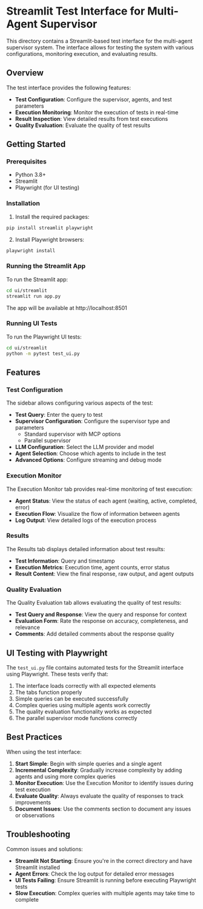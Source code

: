 # Streamlit Test Interface for Multi-Agent Supervisor

This directory contains a Streamlit-based test interface for the multi-agent supervisor system. The interface allows for testing the system with various configurations, monitoring execution, and evaluating results.

## Overview

The test interface provides the following features:

- **Test Configuration**: Configure the supervisor, agents, and test parameters
- **Execution Monitoring**: Monitor the execution of tests in real-time
- **Result Inspection**: View detailed results from test executions
- **Quality Evaluation**: Evaluate the quality of test results

## Getting Started

### Prerequisites

- Python 3.8+
- Streamlit
- Playwright (for UI testing)

### Installation

1. Install the required packages:

```bash
pip install streamlit playwright
```

2. Install Playwright browsers:

```bash
playwright install
```

### Running the Streamlit App

To run the Streamlit app:

```bash
cd ui/streamlit
streamlit run app.py
```

The app will be available at http://localhost:8501

### Running UI Tests

To run the Playwright UI tests:

```bash
cd ui/streamlit
python -m pytest test_ui.py
```

## Features

### Test Configuration

The sidebar allows configuring various aspects of the test:

- **Test Query**: Enter the query to test
- **Supervisor Configuration**: Configure the supervisor type and parameters
  - Standard supervisor with MCP options
  - Parallel supervisor
- **LLM Configuration**: Select the LLM provider and model
- **Agent Selection**: Choose which agents to include in the test
- **Advanced Options**: Configure streaming and debug mode

### Execution Monitor

The Execution Monitor tab provides real-time monitoring of test execution:

- **Agent Status**: View the status of each agent (waiting, active, completed, error)
- **Execution Flow**: Visualize the flow of information between agents
- **Log Output**: View detailed logs of the execution process

### Results

The Results tab displays detailed information about test results:

- **Test Information**: Query and timestamp
- **Execution Metrics**: Execution time, agent counts, error status
- **Result Content**: View the final response, raw output, and agent outputs

### Quality Evaluation

The Quality Evaluation tab allows evaluating the quality of test results:

- **Test Query and Response**: View the query and response for context
- **Evaluation Form**: Rate the response on accuracy, completeness, and relevance
- **Comments**: Add detailed comments about the response quality

## UI Testing with Playwright

The `test_ui.py` file contains automated tests for the Streamlit interface using Playwright. These tests verify that:

1. The interface loads correctly with all expected elements
2. The tabs function properly
3. Simple queries can be executed successfully
4. Complex queries using multiple agents work correctly
5. The quality evaluation functionality works as expected
6. The parallel supervisor mode functions correctly

## Best Practices

When using the test interface:

1. **Start Simple**: Begin with simple queries and a single agent
2. **Incremental Complexity**: Gradually increase complexity by adding agents and using more complex queries
3. **Monitor Execution**: Use the Execution Monitor to identify issues during test execution
4. **Evaluate Quality**: Always evaluate the quality of responses to track improvements
5. **Document Issues**: Use the comments section to document any issues or observations

## Troubleshooting

Common issues and solutions:

- **Streamlit Not Starting**: Ensure you're in the correct directory and have Streamlit installed
- **Agent Errors**: Check the log output for detailed error messages
- **UI Tests Failing**: Ensure Streamlit is running before executing Playwright tests
- **Slow Execution**: Complex queries with multiple agents may take time to complete
